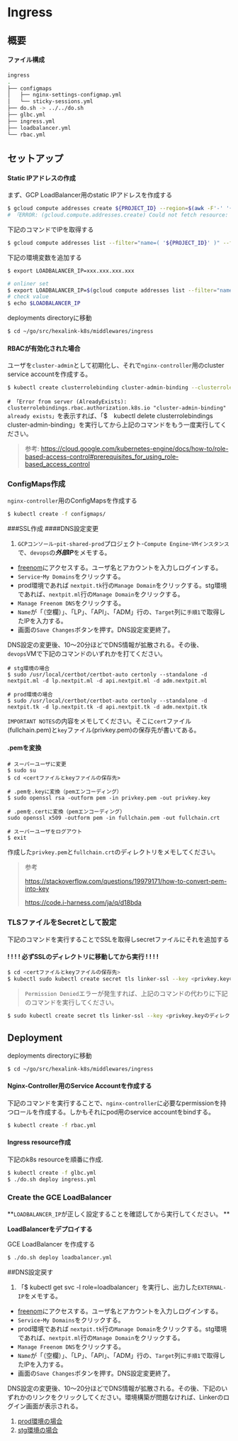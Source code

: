 # Ingress

## 概要

#### ファイル構成

```bash
ingress
.
├── configmaps
│   ├── nginx-settings-configmap.yml
│   └── sticky-sessions.yml
├── do.sh -> ../../do.sh
├── glbc.yml
├── ingress.yml
├── loadbalancer.yml
└── rbac.yml
```

## セットアップ

#### Static IPアドレスの作成

まず、GCP LoadBalancer用のstatic IPアドレスを作成する

```bash
$ gcloud compute addresses create ${PROJECT_ID} --region=$(awk -F'-' '{a=$1"-"$2; print a}' <<< ${ZONE})
# 「ERROR: (gcloud.compute.addresses.create) Could not fetch resource: The resource `XXXXX` already exists」を表示すれば無視してください。

```

下記のコマンドでIPを取得する

```bash
$ gcloud compute addresses list --filter="name=( '${PROJECT_ID}' )" --format="get('address')"

```

下記の環境変数を追加する

```bash
$ export LOADBALANCER_IP=xxx.xxx.xxx.xxx

# onliner set
$ export LOADBALANCER_IP=$(gcloud compute addresses list --filter="name=( '${PROJECT_ID}' )" --format="get('address')")
# check value
$ echo $LOADBALANCER_IP
```


deployments directoryに移動

```bash
$ cd ~/go/src/hexalink-k8s/middlewares/ingress
```

#### RBACが有効化された場合

ユーザを`cluster-admin`として初期化し、それで`nginx-controller`用のcluster service accountを作成する。

```bash
$ kubectl create clusterrolebinding cluster-admin-binding --clusterrole cluster-admin --user $(gcloud config get-value account)

```
`# 「Error from server (AlreadyExists): clusterrolebindings.rbac.authorization.k8s.io "cluster-admin-binding" already exists」`を表示すれば、「$　kubectl delete clusterrolebindings cluster-admin-binding」を実行してから上記のコマンドをもう一度実行してください。

> 参考: https://cloud.google.com/kubernetes-engine/docs/how-to/role-based-access-control#prerequisites_for_using_role-based_access_control

### ConfigMaps作成

`nginx-controller`用のConfigMapsを作成する

```bash
$ kubectl create -f configmaps/
```

###SSL作成
####DNS設定変更
1. `GCPコンソール`-`pit-shared-prod`プロジェクト-`Compute Engine`-`VMインスタンス`で、`devops`の***外部IP***をメモする。
* [freenom](https://my.freenom.com)にアクセスする。ユーザ名とアカウントを入力しログインする。
* `Service`-`My Domains`をクリックする。
* prod環境であれば `nextpit.tk`行の`Manage Domain`をクリックする。stg環境であれば、`nextpit.ml`行の`Manage Domain`をクリックする。
* `Manage Freenom DNS`をクリックする。
* `Name`が「（空欄）」、「LP」、「API」、「ADM」行の、`Target`列に`手順1`で取得したIPを入力する。
* 画面の`Save Changes`ボタンを押す。DNS設定変更終了。

DNS設定の変更後、10～20分ほどでDNS情報が拡散される。その後、`devops`VMで下記のコマンドのいずれかを打てください。

```
# stg環境の場合
$ sudo /usr/local/certbot/certbot-auto certonly --standalone -d nextpit.ml -d lp.nextpit.ml -d api.nextpit.ml -d adm.nextpit.ml

# prod環境の場合
$ sudo /usr/local/certbot/certbot-auto certonly --standalone -d nextpit.tk -d lp.nextpit.tk -d api.nextpit.tk -d adm.nextpit.tk
```
`IMPORTANT NOTES`の内容をメモしてください。そこに`cert`ファイル(fullchain.pem)と`key`ファイル(privkey.pem)の保存先が書いてある。

#### .pemを変換

```
# スーパーユーザに変更
$ sudo su
$ cd <certファイルとkeyファイルの保存先>

# .pemを.keyに変換（pemエンコーディング）
$ sudo openssl rsa -outform pem -in privkey.pem -out privkey.key

# .pemを.certに変換（pemエンコーディング）
sudo openssl x509 -outform pem -in fullchain.pem -out fullchain.crt

# スーパーユーザをログアウト
$ exit
```

作成した`privkey.pem`と`fullchain.crt`のディレクトリをメモしてください。
>参考
>
>https://stackoverflow.com/questions/19979171/how-to-convert-pem-into-key
>
>https://code.i-harness.com/ja/q/d18bda


### TLSファイルをSecretとして設定

下記のコマンドを実行することでSSLを取得しsecretファイルにそれを追加する
#### **! ! ! ! 必ずSSLのディレクトリに移動してから実行 ! ! ! !**

```bash
$ cd <certファイルとkeyファイルの保存先>
$ kubectl sudo kubectl create secret tls linker-ssl --key <privkey.keyのディレクトリ> --cert <fullchain.crtのディレクトリ>
```

> `Permission Denied`エラーが発生すれば、上記のコマンドの代わりに下記のコマンドを実行してください。

```bash
$ sudo kubectl create secret tls linker-ssl --key <privkey.keyのディレクトリ> --cert <fullchain.crtのディレクトリ>
```

## Deployment

deployments directoryに移動

```
$ cd ~/go/src/hexalink-k8s/middlewares/ingress
```

#### Nginx-Controller用のService Accountを作成する

下記のコマンドを実行することで、`nginx-controller`に必要なpermissionを持つロールを作成する。しかもそれにpod用のservice accountをbindする。


```bash
$ kubectl create -f rbac.yml
```

#### Ingress resource作成

下記のk8s resourceを順番に作成.

```bash
$ kubectl create -f glbc.yml
$ ./do.sh deploy ingress.yml
```

### Create the GCE LoadBalancer

**`LOADBALANCER_IP`が正しく設定することを確認してから実行してください。 **

**LoadBalancerをデプロイする**

GCE LoadBalancer を作成する

```bash
$ ./do.sh deploy loadbalancer.yml
```

##DNS設定戻す

1. 「$ kubectl get svc -l role=loadbalancer」を実行し、出力した`EXTERNAL-IP`をメモする。
* [freenom](https://my.freenom.com)にアクセスする。ユーザ名とアカウントを入力しログインする。
* `Service`-`My Domains`をクリックする。
* prod環境であれば `nextpit.tk`行の`Manage Domain`をクリックする。stg環境であれば、`nextpit.ml`行の`Manage Domain`をクリックする。
* `Manage Freenom DNS`をクリックする。
* `Name`が「（空欄）」、「LP」、「API」、「ADM」行の、`Target`列に`手順1`で取得したIPを入力する。
* 画面の`Save Changes`ボタンを押す。DNS設定変更終了。

DNS設定の変更後、10～20分ほどでDNS情報が拡散される。その後、下記のいずれかのリンクをクリックしてください。環境構築が問題なければ、Linkerのログイン画面が表示される。

1. [prod環境の場合](nextpit.tk)
2. [stg環境の場合](nextpit.ml) 




